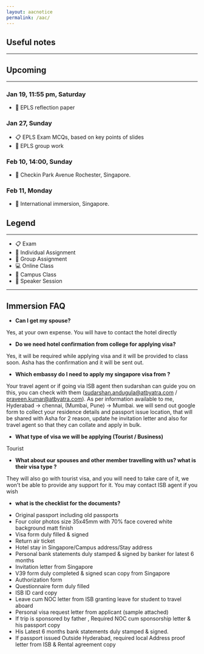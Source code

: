```yaml
---
layout: aacnotice
permalink: /aac/
---
```


## Useful notes

----

## Upcoming

----

### Jan 19, 11:55 pm, Saturday
* :bust_in_silhouette: EPLS reflection paper

### Jan 27, Sunday
* :clipboard: EPLS Exam MCQs, based on key points of slides
* :busts_in_silhouette: EPLS group work

### Feb 10, 14:00, Sunday
* :school: Checkin Park Avenue Rochester, Singapore.

### Feb 11, Monday
* :school: International immersion, Singapore.


## Legend

----
* :clipboard: Exam
* :bust_in_silhouette: Individual Assignment
* :busts_in_silhouette: Group Assignment
* :computer: Online Class
* :school: Campus Class
* :microphone: Speaker Session

-----
## Immersion FAQ

- **Can I get my spouse?**
  
 Yes, at your own expense. You will have to contact the hotel directly

- **Do we need hotel confirmation from college for applying visa?**

 Yes, it will be required while applying visa and it will be provided to class soon. Asha has the confirmation and it will be sent out.

 - **Which embassy do I need to apply my singapore visa from ?**

Your travel agent or if going via ISB agent then sudarshan can guide you on this, you can check with them (sudarshan.andugula@atbyatra.com / praveen.kumar@atbyatra.com). As per information available to me, Hyderabad -> chennai, (Mumbai, Pune) -> Mumbai. we will send out google form to collect your residence details and passport issue location, that will be shared with Asha for 2 reason, update he invitation letter and also for travel agent so that they can collate and apply in bulk.

- **What type of visa we will be applying (Tourist / Business)**

Tourist

 - **What about our spouses and other member travelling with us? what is their visa type ?**

They will also go with tourist visa, and you will need to take care of it, we won't be able to provide any support for it. You may contact ISB agent if you wish

- **what is the checklist for the documents?**

* Original passport including old passports
*    Four color photos size 35x45mm with 70% face covered white background matt finish
*    Visa form duly filled & signed
*    Return air ticket
*    Hotel stay in Singapore/Campus address/Stay address
*    Personal bank statements duly stamped & signed by banker for latest 6 months
*    Invitation letter from Singapore
*    V39 form duly completed & signed scan copy from Singapore 
*    Authorization form
*    Questionnaire form duly filled
*    ISB ID card copy
*    Leave cum NOC letter from ISB granting leave for student to travel aboard
*    Personal visa request letter from applicant (sample attached)
*    If trip is sponsored by father , Required NOC cum sponsorship letter & his passport copy
*    His Latest 6 months bank statements duly stamped & signed.
*    If passport issued Outside Hyderabad, required local Address proof letter from ISB & Rental agreement copy 
